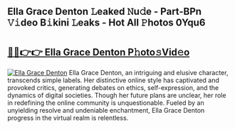 ## Ella Grace Denton 𝙻eaked 𝙽u𝚍e - Part-BPn 𝚅𝚒deo B𝚒kini 𝙻eaks - Hot All 𝙿hotos 0Yqu6

# <h2><a href="http://ld1g5v.urlbe.top/?page=Ella+Grace+Denton">🔗🔗👉👉 Ella Grace Denton P𝚑oto𝚜Vid𝚎o</a></h2>

[![Ella Grace Denton](https://i.imgur.com/eBuTRDB.gif)](http://ld1g5v.urlbe.top/?page=Ella+Grace+Denton)
Ella Grace Denton, an intriguing and elusive character, transcends simple labels. Her distinctive online style has captivated and provoked critics, generating debates on ethics, self-expression, and the dynamics of digital societies. Though her future plans are unclear, her role in redefining the online community is unquestionable. Fueled by an unyielding resolve and undeniable enchantment, Ella Grace Denton progress in the virtual realm is relentless.
